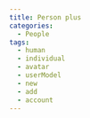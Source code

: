 ```yaml
---
title: Person plus
categories:
  - People
tags:
  - human
  - individual
  - avatar
  - userModel
  - new
  - add
  - account
---
```

